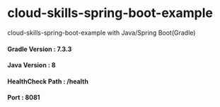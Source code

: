 # cloud-skills-spring-boot-example
cloud-skills-spring-boot-example with Java/Spring Boot(Gradle)

#### Gradle Version : 7.3.3


#### Java Version : 8


#### HealthCheck Path : /health


#### Port : 8081

